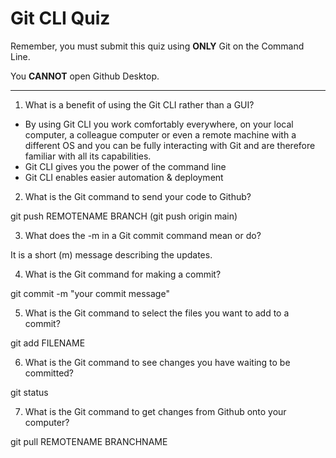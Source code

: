 # Git CLI Quiz

Remember, you must submit this quiz using __ONLY__ Git on the Command Line. 

You __CANNOT__ open Github Desktop.

---

1. What is a benefit of using the Git CLI rather than a GUI?

- By using Git CLI you work comfortably everywhere, on your local computer, a colleague computer or even a remote machine with a different OS and you can be fully interacting with Git and are therefore familiar with all its capabilities.
- Git CLI gives you the power of the command line
- Git CLI enables easier automation & deployment

2. What is the Git command to send your code to Github?

git push REMOTENAME BRANCH
(git push origin main)

3. What does the -m in a Git commit command mean or do?

It is a short (m) message describing the updates.

4. What is the Git command for making a commit?

git commit -m "your commit message"

5. What is the Git command to select the files you want to add to a commit?

git add FILENAME

6. What is the Git command to see changes you have waiting to be committed?

git status

7. What is the Git command to get changes from Github onto your computer?

git pull REMOTENAME BRANCHNAME
